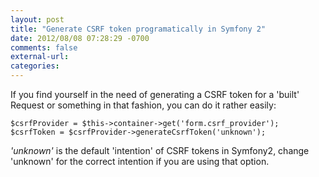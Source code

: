 ```yaml
---
layout: post
title: "Generate CSRF token programatically in Symfony 2"
date: 2012/08/08 07:28:29 -0700
comments: false
external-url:
categories:
---
```



If you find yourself in the need of generating a CSRF token for a 'built' Request 
or something in that fashion, you can do it rather easily:

  

	$csrfProvider = $this->container->get('form.csrf_provider'); $csrfToken = $csrfProvider->generateCsrfToken('unknown'); 
	

_'unknown'_ is the default 'intention' of CSRF tokens in Symfony2, change 'unknown' 
for the correct intention if you are using that option.

 



